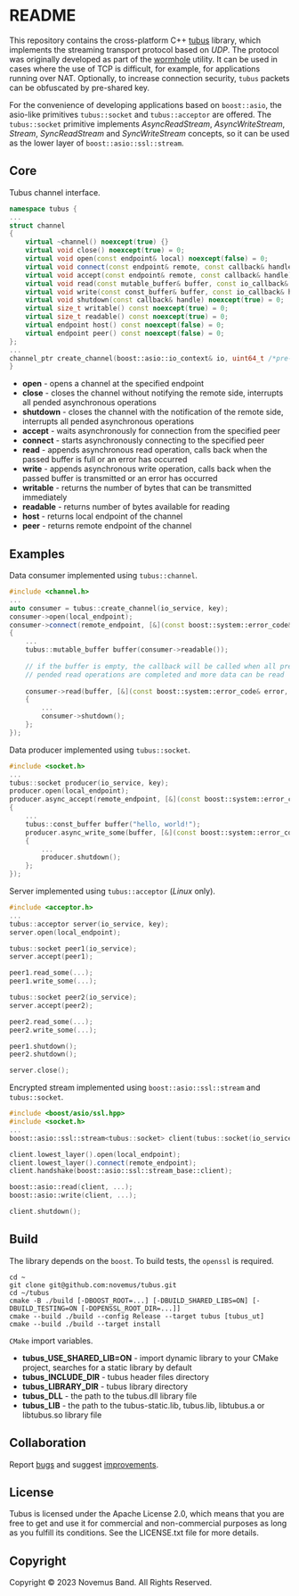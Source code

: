 # README

This repository contains the cross-platform C++ [tubus](https://github.com/novemus/tubus) library, which implements the streaming transport protocol based on *UDP*. The protocol was originally developed as part of the [wormhole](https://github.com/novemus/wormhole) utility. It can be used in cases where the use of TCP is difficult, for example, for applications running over NAT. Optionally, to increase connection security, `tubus` packets can be obfuscated by pre-shared key.

For the convenience of developing applications based on `boost::asio`, the asio-like primitives `tubus::socket` and `tubus::acceptor` are offered. The `tubus::socket` primitive implements *AsyncReadStream*, *AsyncWriteStream*, *Stream*, *SyncReadStream* and *SyncWriteStream* concepts, so it can be used as the lower layer of `boost::asio::ssl::stream`.

## Core

Tubus сhannel interface.

```cpp
namespace tubus {
...
struct channel
{
    virtual ~channel() noexcept(true) {}
    virtual void close() noexcept(true) = 0;
    virtual void open(const endpoint& local) noexcept(false) = 0;
    virtual void connect(const endpoint& remote, const callback& handle) noexcept(true) = 0;
    virtual void accept(const endpoint& remote, const callback& handle) noexcept(true) = 0;
    virtual void read(const mutable_buffer& buffer, const io_callback& handle) noexcept(true) = 0;
    virtual void write(const const_buffer& buffer, const io_callback& handle) noexcept(true) = 0;
    virtual void shutdown(const callback& handle) noexcept(true) = 0;
    virtual size_t writable() const noexcept(true) = 0;
    virtual size_t readable() const noexcept(true) = 0;
    virtual endpoint host() const noexcept(false) = 0;
    virtual endpoint peer() const noexcept(false) = 0;
};
...
channel_ptr create_channel(boost::asio::io_context& io, uint64_t /*pre-shared key*/ secret = 0) noexcept(true);
}
```

* **open** - opens a channel at the specified endpoint
* **close** - closes the channel without notifying the remote side, interrupts all pended asynchronous operations
* **shutdown** - closes the channel with the notification of the remote side, interrupts all pended asynchronous operations
* **accept** - waits asynchronously for connection from the specified peer
* **connect** - starts asynchronously connecting to the specified peer
* **read** - appends asynchronous read operation, calls back when the passed buffer is full or an error has occurred
* **write** - appends asynchronous write operation, calls back when the passed buffer is transmitted or an error has occurred
* **writable** - returns the number of bytes that can be transmitted immediately
* **readable** - returns number of bytes available for reading
* **host** - returns local endpoint of the channel
* **peer** - returns remote endpoint of the channel

## Examples

Data consumer implemented using `tubus::channel`.

```cpp
#include <channel.h>
...
auto consumer = tubus::create_channel(io_service, key);
consumer->open(local_endpoint);
consumer->connect(remote_endpoint, [&](const boost::system::error_code& error)
{
    ...
    tubus::mutable_buffer buffer(consumer->readable()); 
    
    // if the buffer is empty, the callback will be called when all previously
    // pended read operations are completed and more data can be read
    
    consumer->read(buffer, [&](const boost::system::error_code& error, size_t size)
    {
        ...
        consumer->shutdown();
    };
});
```

Data producer implemented using `tubus::socket`.

```cpp
#include <socket.h>
...
tubus::socket producer(io_service, key);
producer.open(local_endpoint);
producer.async_accept(remote_endpoint, [&](const boost::system::error_code& error)
{
    ...
    tubus::const_buffer buffer("hello, world!");
    producer.async_write_some(buffer, [&](const boost::system::error_code& error, size_t size)
    {
        ...
        producer.shutdown();
    };
});
```

Server implemented using `tubus::acceptor` (*Linux* only).

```cpp
#include <acceptor.h>
...
tubus::acceptor server(io_service, key);
server.open(local_endpoint);

tubus::socket peer1(io_service);
server.accept(peer1);

peer1.read_some(...);
peer1.write_some(...);

tubus::socket peer2(io_service);
server.accept(peer2);

peer2.read_some(...);
peer2.write_some(...);

peer1.shutdown();
peer2.shutdown();

server.close();
```

Encrypted stream implemented using `boost::asio::ssl::stream` and `tubus::socket`.

```cpp
#include <boost/asio/ssl.hpp>
#include <socket.h>
...
boost::asio::ssl::stream<tubus::socket> client(tubus::socket(io_service, key), ssl_ctx);

client.lowest_layer().open(local_endpoint);
client.lowest_layer().connect(remote_endpoint);
client.handshake(boost::asio::ssl::stream_base::client);

boost::asio::read(client, ...);
boost::asio::write(client, ...);

client.shutdown();
```

## Build

The library depends on the `boost`. To build tests, the `openssl` is required.

```console
cd ~
git clone git@github.com:novemus/tubus.git
cd ~/tubus
cmake -B ./build [-DBOOST_ROOT=...] [-DBUILD_SHARED_LIBS=ON] [-DBUILD_TESTING=ON [-DOPENSSL_ROOT_DIR=...]]
cmake --build ./build --config Release --target tubus [tubus_ut]
cmake --build ./build --target install
```

`CMake` import variables.

* **tubus_USE_SHARED_LIB=ON** - import dynamic library to your CMake project, searches for a static library by default
* **tubus_INCLUDE_DIR** - tubus header files directory
* **tubus_LIBRARY_DIR** - tubus library directory
* **tubus_DLL** - the path to the tubus.dll library file
* **tubus_LIB** - the path to the tubus-static.lib, tubus.lib, libtubus.a or libtubus.so library file

## Collaboration

Report [bugs](https://github.com/novemus/tubus/issues) and suggest [improvements](https://github.com/novemus/tubus/issues).

## License

Tubus is licensed under the Apache License 2.0, which means that you are free to get and use it for commercial and non-commercial purposes as long as you fulfill its conditions. See the LICENSE.txt file for more details.

## Copyright

Copyright © 2023 Novemus Band. All Rights Reserved.
